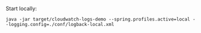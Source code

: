 
Start locally:

```
java -jar target/cloudwatch-logs-demo --spring.profiles.active=local --logging.config=./conf/logback-local.xml
```

